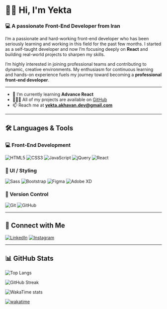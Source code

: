 # 🙋‍♀️ Hi, I'm Yekta

### 💻 A passionate Front-End Developer from Iran

I’m a passionate and hard-working front-end developer who has been seriously learning and working in this field for the past few months. I started as a self-taught developer and now I’m focusing deeply on **React** and building real-world projects to sharpen my skills.

I’m highly interested in joining professional teams and contributing to dynamic, creative environments. My enthusiasm for continuous learning and hands-on experience fuels my journey toward becoming a **professional front-end developer**.

---

- 🌱 I’m currently learning **Advance React**
- 👩🏻‍💻 All of my projects are available on [GitHub](https://github.com/yektaakhavan)
- 📫 Reach me at **yekta.akhavan.dev@gmail.com**

---

## 🛠️ Languages & Tools

### 💻 Front-End Development
![HTML5](https://img.shields.io/badge/HTML5-E34F26?style=flat&logo=html5&logoColor=white)
![CSS3](https://img.shields.io/badge/CSS3-1572B6?style=flat&logo=css3&logoColor=white)
![JavaScript](https://img.shields.io/badge/JavaScript-F7DF1E?style=flat&logo=javascript&logoColor=black)
![jQuery](https://img.shields.io/badge/jQuery-0769AD?style=flat&logo=jquery&logoColor=white)
![React](https://img.shields.io/badge/React-61DAFB?style=flat&logo=react&logoColor=black)

### 🎨 UI / Styling
![Sass](https://img.shields.io/badge/Sass-CC6699?style=flat&logo=sass&logoColor=white)
![Bootstrap](https://img.shields.io/badge/Bootstrap-7952B3?style=flat&logo=bootstrap&logoColor=white)
![Figma](https://img.shields.io/badge/Figma-F24E1E?style=flat&logo=figma&logoColor=white)
![Adobe XD](https://img.shields.io/badge/Adobe%20XD-FF61F6?style=flat&logo=adobe-xd&logoColor=white)

### 🔧 Version Control
![Git](https://img.shields.io/badge/Git-F05032?style=flat&logo=git&logoColor=white)
![GitHub](https://img.shields.io/badge/GitHub-181717?style=flat&logo=github&logoColor=white)

---

## 🔗 Connect with Me

[![LinkedIn](https://img.shields.io/badge/-LinkedIn-0A66C2?style=flat&logo=linkedin&logoColor=white)](https://www.linkedin.com/in/yekta-akhavan/)
[![Instagram](https://img.shields.io/badge/-Instagram-E4405F?style=flat&logo=instagram&logoColor=white)](https://www.instagram.com/)

---

## 📊 GitHub Stats

![Top Langs](https://github-readme-stats.vercel.app/api/top-langs/?username=yektaakhavan&layout=compact&theme=nightowl)

![GitHub Streak](https://streak-stats.demolab.com?user=yektaakhavan&theme=nightowl)

![WakaTime stats](https://github-readme-stats.vercel.app/api/wakatime?username=yektaakhavan&layout=compact&theme=nightowl)

[![wakatime](https://wakatime.com/badge/user/52e2385d-e87b-4625-8263-8b46e9c088a2.svg)](https://wakatime.com/@52e2385d-e87b-4625-8263-8b46e9c088a2)
